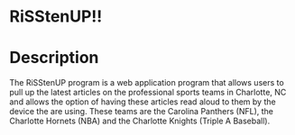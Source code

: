 # RiSStenUP!!

# Description
The RiSStenUP program is a web application program that allows users to pull up the latest articles on the professional sports teams in Charlotte, NC and allows the option of having these articles read aloud to them by the device the are using. These teams are the Carolina Panthers (NFL), the Charlotte Hornets (NBA) and the Charlotte Knights (Triple A Baseball).
